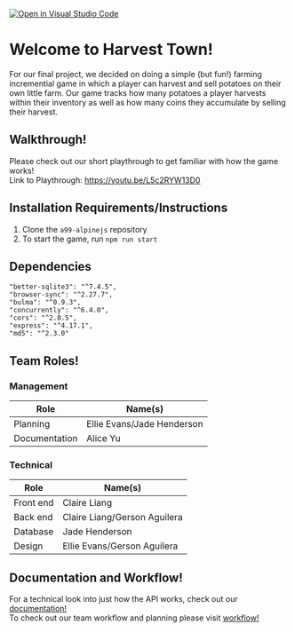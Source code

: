 [![Open in Visual Studio Code](https://classroom.github.com/assets/open-in-vscode-f059dc9a6f8d3a56e377f745f24479a46679e63a5d9fe6f495e02850cd0d8118.svg)](https://classroom.github.com/online_ide?assignment_repo_id=6243069&assignment_repo_type=AssignmentRepo)
# Welcome to Harvest Town!

For our final project, we decided on doing a simple (but fun!) farming incremential game in which a player can harvest and sell potatoes on their own little farm. Our game tracks how many potatoes a player harvests within their inventory as well as how many coins they accumulate by selling their harvest.

## Walkthrough!

Please check out our short playthrough to get familiar with how the game works!\
Link to Playthrough: https://youtu.be/L5c2RYW13D0

## Installation Requirements/Instructions
1. Clone the ```a99-alpinejs``` repository 
2. To start the game, run ```npm run start```

## Dependencies
    "better-sqlite3": "^7.4.5",
    "browser-sync": "^2.27.7",
    "bulma": "^0.9.3",
    "concurrently": "^6.4.0",
    "cors": "^2.8.5",
    "express": "^4.17.1",
    "md5": "^2.3.0"


## Team Roles!

### Management
Role|Name(s)
---|---
Planning|Ellie Evans/Jade Henderson
Documentation|Alice Yu 

### Technical 
Role|Name(s)
---|---
Front end|Claire Liang 
Back end|Claire Liang/Gerson Aguilera
Database|Jade Henderson
Design|Ellie Evans/Gerson Aguilera

## Documentation and Workflow! 

For a technical look into just how the API works, check out our [documentation!](docs/documentation.md)\
To check out our team workflow and planning please visit [workflow!](docs/workflow.md)
